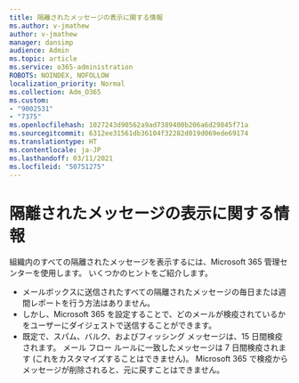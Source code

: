 ```yaml
---
title: 隔離されたメッセージの表示に関する情報
ms.author: v-jmathew
author: v-jmathew
manager: dansimp
audience: Admin
ms.topic: article
ms.service: o365-administration
ROBOTS: NOINDEX, NOFOLLOW
localization_priority: Normal
ms.collection: Adm_O365
ms.custom:
- "9002531"
- "7375"
ms.openlocfilehash: 1027243d90562a9ad7389400b206a6d29845f71a
ms.sourcegitcommit: 6312ee31561db36104f32282d019d069ede69174
ms.translationtype: HT
ms.contentlocale: ja-JP
ms.lasthandoff: 03/11/2021
ms.locfileid: "50751275"
---
```

# <a name="info-about-viewing-quarantined-messages"></a>隔離されたメッセージの表示に関する情報

組織内のすべての隔離されたメッセージを表示するには、Microsoft 365 管理センターを使用します。 いくつかのヒントをご紹介します。

- メールボックスに送信されたすべての隔離されたメッセージの毎日または週間レポートを行う方法はありません。
- しかし、Microsoft 365 を設定することで、どのメールが検疫されているかをユーザーにダイジェストで送信することができます。
- 既定で、スパム、バルク、およびフィッシング メッセージは、15 日間検疫されます。 メール フロー ルールに一致したメッセージは 7 日間検疫されます (これをカスタマイズすることはできません)。 Microsoft 365 で検疫からメッセージが削除されると、元に戻すことはできません。
